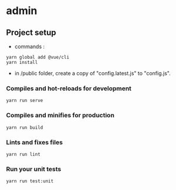 # admin

## Project setup

- commands :
```
yarn global add @vue/cli
yarn install
```
- in /public folder, create a copy of "config.latest.js" to "config.js".


### Compiles and hot-reloads for development
```
yarn run serve
```

### Compiles and minifies for production
```
yarn run build
```

### Lints and fixes files
```
yarn run lint
```

### Run your unit tests
```
yarn run test:unit
```
